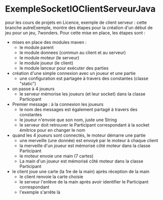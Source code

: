# ExempleSocketIOClientServeurJava
pour les cours de projets en Licence, exemple de client serveur : cette branche autreExemple, montre des étapes pour la création d'un début de jeu pour un jeu, 7wonders. 
Pour cette mise en place, les étapes sont : 
   * mises en place des modules maven : 
       * le module parent
       * le module donnees (commun au client et au serveur)
       * le module moteur (le serveur)
       * le module joueur (le client)
       * le module lanceur pour exécuter des parties
   * création d'une simple connexion avec un joueur et une partie
       * une configuration est partagée à travers des constantes (classe "static")
   * on passe à 4 joueurs
       * le serveur mémorise les joueurs (et leur socket) dans la classe Participant
   * Premier message : à la connexion les joueurs
       * le nom des messages est également partagé à travers des constantes
       * le joueur n'envoie que son nom, juste une String
       * le serveur doit retrouver le Participant correspondant à la socket émitrice pour en changer le nom
   * quand les 4 joueurs sont connectés, le moteur démarre une partie 
       * une merveille (une donnée) est envoyé par le moteur à chaque client
       * la merveille d'un joueur est mémorisé côté moteur dans la classe Participant
       * le moteur envoie une main (7 cartes) 
       * La main d'un joueur est mémorisé côté moteur dans la classe Participant
   * le client joue une carte (la 1re de la main) après réception de la main
        * le client renvoie la carte choisie
        * le serveur l'enlève de la main après avoir identifier le Participant correspondant
        * l'exemple s'arrête là
   
